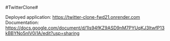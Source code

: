 #TwitterClone#

Deployed application: https://twitter-clone-fwd21.onrender.com
Documentation: https://docs.google.com/document/d/1Is94fKZ9ASD9nM7PYUqKJ3ltwfP13kBBYNo5nlV0i1A/edit?usp=sharing


